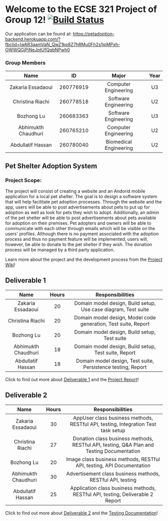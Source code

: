 # Welcome to the ECSE 321 Project of Group 12! [![Build Status](https://travis-ci.com/McGill-ECSE321-Winter2020/project-group-12.svg?token=4AcveMz5FumXG2yhkiT1&branch=master)](https://travis-ci.com/McGill-ECSE321-Winter2020/project-group-12)

Our application can be found at: https://petadoption-backend.herokuapp.com/?fbclid=IwAR3aamVaN_QwZ1kp8Z7hRMu0Fh2s1jpMPxh-OWWQGjPiNeJptUfQqbNPwh0
### Group Members 
| Name                 | ID         | Major |Year|
|:--------------------:|:----------:|:-----:|:-----:|
| Zakaria Essadaoui   | 260776919  | Computer Engineering   | U3 |
| Christina Riachi    | 260778518  | Software Engineering   | U2 |
| Bozhong Lu          | 260683363  | Software Engineering   | U3 |
| Abhimukth Chaudhuri | 260765210  | Computer Engineering   | U2 |
| Abdullatif Hassan   | 260780040  | Biomedical Engineering   | U2 |

## Pet Shelter Adoption System 
### Project Scope:
The project will consist of creating a website and an Andorid mobile application for a local pet shelter. The goal is to design a software system that will help facilitate pet adoption processes. Through the website and the app, users will be able to post advertisements about pets to put up for adoption as well as look for pets they wish to adopt. Additionally, an admin of the pet shelter will be able to post advertisements about pets available for adoption on their premises. Pet adopters and owners will be able to communicate with each other through emails which will be visible on the users' profiles. Although there is no payment associated with the adoption process and thus no payment feature will be implemented, users will, however, be able to donate to the pet shelter if they wish. The donation process will be managed by a third party application. 

Learn more about the project and the development process from the [Project Wiki](https://github.com/McGill-ECSE321-Winter2020/project-group-12/wiki)!

## Deliverable 1
| Name                 | Hours | Responsibilities|
|:--------------------:|:----------:|:----:|
| Zakaria Essadaoui   | 20| Domain model design, Build setup, Use case diagram, Test suite
| Christina Riachi    | 20| Domain model design, Model code generation, Test suite, Report
| Bozhong Lu          | 20| Domain model design, Build setup, Test suite
| Abhimukth Chaudhuri | 18| Domain model design, Build setup, Test suite, Report 
| Abdullatif Hassan   | 18| Domain model design, Test suite, Persistence testing, Report 

Click to find out more about [Deliverable 1](https://github.com/McGill-ECSE321-Winter2020/project-group-12/wiki/Deliverable-1-(Requirements-model,-Use-case-diagram,-Domain-Model)) and the [Project Report](https://github.com/McGill-ECSE321-Winter2020/project-group-12/wiki/Deliverable-1-Report)!

## Deliverable 2
| Name                 | Hours | Responsibilities|
|:--------------------:|:----------:|:----:|
| Zakaria Essadaoui   | 30| AppUser class business methods, RESTful API, testing, Integration Test task setup
| Christina Riachi    | 27| Donation class business methods, RESTful API, testing, Q&A Plan and Testing Documentation
| Bozhong Lu          | 20| Image class business methods, RESTful API, testing, API Documentation
| Abhimukth Chaudhuri | 30| Advertisement class business methods, RESTful API, testing
| Abdullatif Hassan   | 25| Application class business methods, RESTful API, testing, Deliverable 2 Report 

Click to find out more about [Deliverable 2](https://github.com/McGill-ECSE321-Winter2020/project-group-12/wiki/Deliverable-2) and the [Testing Documentation](https://github.com/McGill-ECSE321-Winter2020/project-group-12/wiki/Testing-Documentation)!

